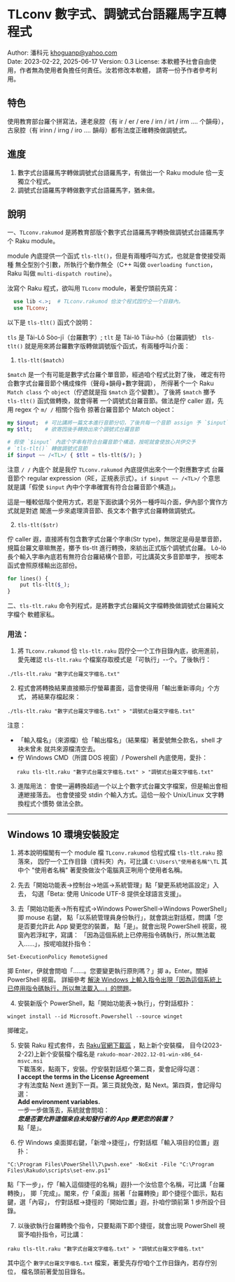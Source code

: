 # TLconv 數字式、調號式台語羅馬字互轉程式

Author: 潘科元 khoguanp@yahoo.com  
Date: 2023-02-22, 2025-06-17
Version: 0.3
License: 本軟體予社會自由使用，作者無為使用者負擔任何責任。汝若修改本軟體，
請寄一份予作者參考利用。

## 特色

使用教育部台羅个拼寫法，連老泉腔（有 ir / er / ere / irn / irt / irm .... 个韻母），
古泉腔（有 irinn / irng / iro .... 韻母）都有法度正確轉換做調號式。

## 進度

1. 數字式台語羅馬字轉做調號式台語羅馬字，有做出一个 Raku module 佮一支獨立个程式。
2. 調號式台語羅馬字轉做數字式台語羅馬字，猶未做。

## 說明

一、`TLconv.rakumod` 是將教育部版个數字式台語羅馬字轉換做調號式台語羅馬字个
Raku module。

module 內底提供一个函式 `tls-tlt()`，但是有兩種呼叫方式，也就是會使接受兩種
無仝型別个引數，所執行个動作無仝（C++ 叫做 `overloading function`，Raku 叫做
`multi-dispatch routine`）。

汝寫个 Raku 程式，欲叫用 `TLconv` module，著愛佇頭前先寫：

```raku
  use lib <.>;  # TLconv.rakumod 佮汝个程式囥佇仝一个目錄內。
  use TLconv;
```

以下是 `tls-tlt()` 函式个說明：

`tls` 是 Tâi-Lô Sòo-jī（台羅數字）; `tlt` 是 Tâi-lô Tiāu-hō（台羅調號）
`tls-tlt()` 就是用來將台羅數字版轉做調號版个函式，有兩種呼叫介面：

1. `tls-tlt($match)` 

  `$match` 是一个有可能是數字式台羅个單音節，經過咱个程式比對了後，
  確定有符合數字式台羅音節个構成條件（聲母+韻母+數字聲調），
  所得著个一个 Raku `Match class` 个 `object`（佇遮就是指 `$match`
  迄个變數）。了後將 `$match` 擲予 `tls-tlt()` 函式做轉換，就會得著
  一个調號式台羅音節。做法是佇 caller 遐，先用 regex 个 `m/ /` 相關个指令
  掠著台羅音節个 Match object：

  ```raku
  my $input;  # 可比講將一篇文本進行音節分切，了後共每一个音節 assign 予 `$input`
  my $tlt;    # 欲寄囥後手轉換出來个調號式台羅音節

  # 假使 `$input` 內底个字串有符合台羅音節个構造，按呢就會使放心共伊交予
  # `tls-tlt()` 轉做調號式音節
  if $input ~~ /<TL>/ { $tlt = tls-tlt($/); }
  ```

  注意 `/ /` 內底个 <TL> 就是我佇 `TLconv.rakumod` 內底提供出來个一个對應數字式
  台羅音節个 regular expression（RE，正規表示式）。`if $input ~~ /<TL>/` 个意思
  就是講「假使 `$input` 內中个字串確實有符合台羅音節个構造」。
  
  這是一種較低階个使用方式，若是下面欲講个另外一種呼叫介面，伊內部个實作方式就是對遮
  閣進一步來處理濟音節、長文本个數字式台羅轉做調號式。

2. `tls-tlt($str)`

  佇 caller 遐，直接將有包含數字式台羅个字串(Str type)，無限定是毋是單音節，
  規篇台羅文章嘛無差，擲予 tls-tlt 進行轉換，來紡出正式版个調號式台羅。
  Lò-lò長个輸入字串內底若有無符合台羅結構个音節，可比講英文多音節單字，
  按呢本函式會照原樣輸出迄部份。

  ```raku
  for lines() {
      put tls-tlt($_);
  }
  ```

二、`tls-tlt.raku` 命令列程式，是將數字式台羅純文字檔轉換做調號式台羅純文字檔个
軟體家私。

### 用法：

1. 將 `TLconv.rakumod` 佮 `tls-tlt.raku` 囥佇仝一个工作目錄內底，欲用進前，
   愛先確認 `tls-tlt.raku` 个檔案存取模式是「可執行」--个。了後執行：
   
  ```
  ./tls-tlt.raku "數字式台羅文字檔名.txt"
  ```
2. 程式會將轉換結果直接顯示佇螢幕畫面，這會使得用「輸出重新導向」个方式，
   將結果存檔起來：
   
  ```
  ./tls-tlt.raku "數字式台羅文字檔名.txt" > "調號式台羅文字檔名.txt"
  ```
  注意：
  * 「輸入檔名」（來源檔）佮「輸出檔名」（結果檔）著愛號無仝款名，shell 才袂未曾未
  就共來源檔清空去。
  * 佇 Windows CMD（所謂 DOS 視窗）/ Powershell 內底使用，愛扑：

  ```
     raku tls-tlt.raku "數字式台羅文字檔名.txt" > "調號式台羅文字檔名.txt"
  ```

3. 進階用法：
   會使一遍轉換超過一个以上个數字式台羅文字檔案，但是輸出會相連紲接落去。
   也會使接受 stdin 个輸入方式。這佮一般个 Unix/Linux 文字轉換程式个慣勢
   做法仝款。

-----------------------------------------------------------------------
## Windows 10 環境安裝設定

1. 將本說明檔閣有一个 module 檔 `TLconv.rakumod` 佮程式檔 `tls-tlt.raku` 掠落來，
   囥佇一个工作目錄（資料夾）內，可比講 `C:\Users\"使用者名稱"\TL`
   其中个 "使用者名稱" 著愛換做汝个電腦真正咧用个使用者名稱。

2. 先去「開始功能表->控制台->地區->系統管理」點「變更系統地區設定」入去，
   勾選「Beta: 使用 Unicode UTF-8 提供全球語言支援」。

3. 去「開始功能表->所有程式->Windows PowerShell->Windows PowerShell」揤 mouse 右鍵，
   點「以系統管理員身份執行」，就會跳出對話框，問講「您是否要允許此 App 變更您的裝置，
   點「是」。就會出現 PowerShell 視窗，視窗內若浮紅字，寫講：
  「因為這個系統上已停用指令碼執行，所以無法載入……」，按呢咱就扑指令：

  ```
  Set-ExecutionPolicy RemoteSigned
  ```
   揤 Enter，伊就會問咱「……。您要變更執行原則嗎？」揤 a，Enter。關掉 PowerShell 視窗。
   詳細參考 [解決 Windows 上輸入指令出現「因為這個系統上已停用指令碼執行，所以無法載入...」的問題](https://israynotarray.com/other/20200510/1067127387/)。

4. 安裝新版个 PowerShell，點「開始功能表->執行」，佇對話框扑：

  ```
  winget install --id Microsoft.Powershell --source winget
  ```
  揤確定。

5. 安裝 Raku 程式套件，去 [Raku官網下載區](https://rakudo.org/downloads) ，點上新个安裝檔，
   目今(2023-2-22)上新个安裝檔个檔名是 `rakudo-moar-2022.12-01-win-x86_64-msvc.msi`  
   下載落來，點兩下，安裝。佇安裝對話框个第二頁，愛會記得勾選：  
   **I accept the terms in the License Agreement**  
   才有法度點 Next 進到下一頁。第三頁就免改，點 Next。第四頁，會記得勾選：  
   **Add environment variables.**  
   一步一步做落去，系統就會問咱：  
   **_您是否要允許這個來自未知發行者的 App 變更您的裝置？_**  
   點「是」。

6. 佇 Windows 桌面揤右鍵，「新增->捷徑」，佇對話框「輸入項目的位置」遐扑：

  ```
  "C:\Program Files\PowerShell\7\pwsh.exe" -NoExit -File "C:\Program Files\Rakudo\scripts\set-env.ps1"
  ```
  點「下一步」，佇「輸入這個捷徑的名稱」遐扑一个汝佮意个名稱，可比講「台羅轉換」，
  揤「完成」。閣來，佇「桌面」揣著「台羅轉換」即个捷徑个圖示，點右鍵，選「內容」，
  佇對話框->捷徑的「開始位置」遐，扑咱佇頭前第 1 步所設个目錄。

7. 以後欲執行台羅轉換个指令，只要點兩下即个捷徑，就會出現 PowerShell 視窗予咱扑指令，可比講：

  ```
  raku tls-tlt.raku "數字式台羅文字檔名.txt" > "調號式台羅文字檔名.txt"
  ```
  其中迄个 `數字式台羅文字檔名.txt` 檔案，著愛先存佇咱个工作目錄內，若存佇別位，
  檔名頭前著愛加目錄名。
